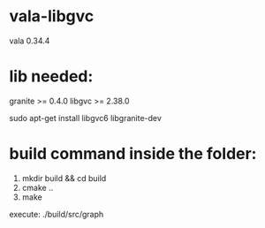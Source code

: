 # vala-libgvc

vala 0.34.4

# lib needed:
granite >= 0.4.0
libgvc >= 2.38.0

sudo apt-get install libgvc6 libgranite-dev 

# build command inside the folder:
1. mkdir build && cd build
2. cmake ..
3. make

execute:
./build/src/graph
